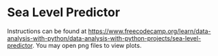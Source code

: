 # Sea Level Predictor

Instructions can be found at https://www.freecodecamp.org/learn/data-analysis-with-python/data-analysis-with-python-projects/sea-level-predictor. You may open png files to view plots.
